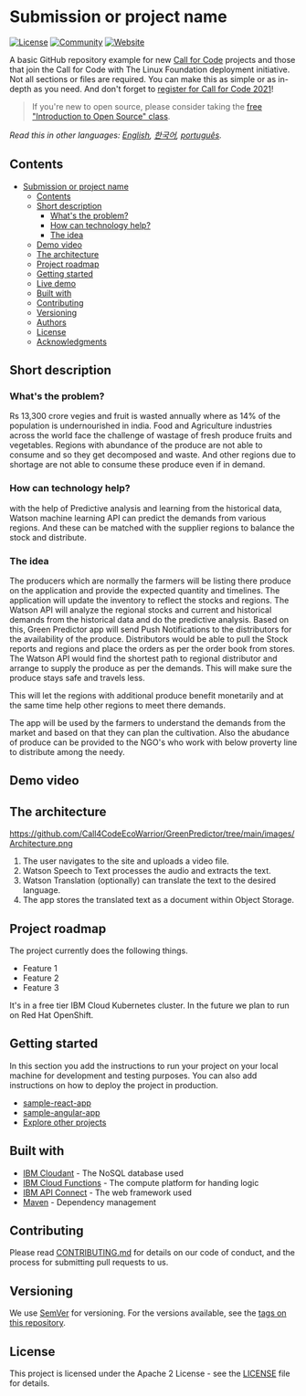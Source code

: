 # Submission or project name

[![License](https://img.shields.io/badge/License-Apache2-blue.svg)](https://www.apache.org/licenses/LICENSE-2.0) [![Community](https://img.shields.io/badge/Join-Community-blue)](https://developer.ibm.com/callforcode/get-started/) [![Website](https://img.shields.io/badge/View-Website-blue)](https://sample-project.s3-web.us-east.cloud-object-storage.appdomain.cloud/)

A basic GitHub repository example for new [Call for Code](https://developer.ibm.com/callforcode/) projects and those that join the Call for Code with The Linux Foundation deployment initiative. Not all sections or files are required. You can make this as simple or as in-depth as you need. And don't forget to [register for Call for Code 2021](https://developer.ibm.com/callforcode/get-started/)!

> If you're new to open source, please consider taking the [free "Introduction to Open Source" class](https://cognitiveclass.ai/courses/introduction-to-open-source).

_Read this in other languages: [English](README.md), [한국어](./docs/README.ko.md), [português](./docs/README.pt_br.md)._

## Contents

- [Submission or project name](#submission-or-project-name)
  - [Contents](#contents)
  - [Short description](#short-description)
    - [What's the problem?](#whats-the-problem)
    - [How can technology help?](#how-can-technology-help)
    - [The idea](#the-idea)
  - [Demo video](#demo-video)
  - [The architecture](#the-architecture)
  - [Project roadmap](#project-roadmap)
  - [Getting started](#getting-started)
  - [Live demo](#live-demo)
  - [Built with](#built-with)
  - [Contributing](#contributing)
  - [Versioning](#versioning)
  - [Authors](#authors)
  - [License](#license)
  - [Acknowledgments](#acknowledgments)

## Short description

### What's the problem?

Rs 13,300 crore vegies and fruit is wasted annually where as 14% of the population is undernourished in india.
Food and Agriculture industries across the world face the challenge of wastage of fresh produce fruits and vegetables. Regions with abundance of the produce are not able to consume and so they get decomposed and waste. And other regions due to shortage are not able to consume these produce even if in demand. 


### How can technology help?

with the help of Predictive analysis and learning from the historical data, Watson machine learning API can predict the demands from various regions. And these can be matched with the supplier regions to balance the stock and distribute. 

### The idea

The producers which are normally the farmers will be listing there produce on the application and provide the expected quantity and timelines. The application will update the inventory to reflect the stocks and regions. The Watson API will analyze the regional stocks and current and historical demands from the historical data and do the predictive analysis. Based on this, Green Predictor app will send Push Notifications to  the distributors for the availability of the produce. Distributors would be able to pull the Stock reports and regions and place the orders as per the order book from stores. The Watson API would find the shortest path to  regional distributor and arrange to supply the produce as per the demands. This will make sure the produce stays safe and travels less. 

This will let the regions with additional produce benefit monetarily and at the same time help other regions to meet there demands.

The app will be used by the farmers to understand the demands from the market and based on that they can plan the cultivation. 
Also the abudance of produce can be provided to the NGO's who work with below proverty line to distribute among the needy.

## Demo video



## The architecture

https://github.com/Call4CodeEcoWarrior/GreenPredictor/tree/main/images/Architecture.png

1. The user navigates to the site and uploads a video file.
2. Watson Speech to Text processes the audio and extracts the text.
3. Watson Translation (optionally) can translate the text to the desired language.
4. The app stores the translated text as a document within Object Storage.



## Project roadmap

The project currently does the following things.

- Feature 1
- Feature 2
- Feature 3

It's in a free tier IBM Cloud Kubernetes cluster. In the future we plan to run on Red Hat OpenShift.


## Getting started

In this section you add the instructions to run your project on your local machine for development and testing purposes. You can also add instructions on how to deploy the project in production.

- [sample-react-app](./sample-react-app/)
- [sample-angular-app](./sample-angular-app/)
- [Explore other projects](https://github.com/upkarlidder/ibmhacks)


## Built with

- [IBM Cloudant](https://cloud.ibm.com/catalog?search=cloudant#search_results) - The NoSQL database used
- [IBM Cloud Functions](https://cloud.ibm.com/catalog?search=cloud%20functions#search_results) - The compute platform for handing logic
- [IBM API Connect](https://cloud.ibm.com/catalog?search=api%20connect#search_results) - The web framework used
- [Maven](https://maven.apache.org/) - Dependency management


## Contributing

Please read [CONTRIBUTING.md](CONTRIBUTING.md) for details on our code of conduct, and the process for submitting pull requests to us.

## Versioning

We use [SemVer](http://semver.org/) for versioning. For the versions available, see the [tags on this repository](https://github.com/your/project/tags).

## License

This project is licensed under the Apache 2 License - see the [LICENSE](LICENSE) file for details.
